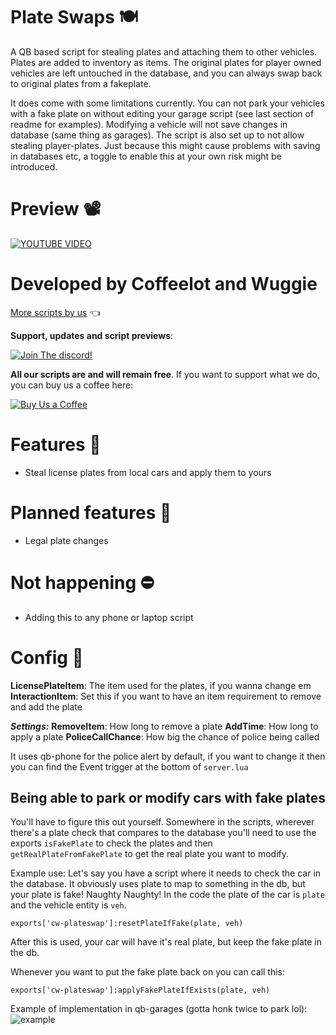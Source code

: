 # Plate Swaps 🍽
A QB based script for stealing plates and attaching them to other vehicles. Plates are added to inventory as items. The original plates for player owned vehicles are left untouched in the database, and you can always swap back to original plates from a fakeplate.

It does come with some limitations currently. You can not park your vehicles with a fake plate on without editing your garage script (see last section of readme for examples). Modifying a vehicle will not save changes in database (same thing as garages). The script is also set up to not allow stealing player-plates. Just because this might cause problems with saving in databases etc, a toggle to enable this at your own risk might be introduced.

# Preview 📽
[![YOUTUBE VIDEO](http://img.youtube.com/vi/m9LxymEF9wI/0.jpg)](https://youtu.be/m9LxymEF9wI)


# Developed by Coffeelot and Wuggie
[More scripts by us](https://github.com/stars/Coffeelot/lists/cw-scripts)  👈

**Support, updates and script previews**:

[![Join The discord!](https://cdn.discordapp.com/attachments/977876510620909579/1013102122985857064/discordJoin.png)](https://discord.gg/FJY4mtjaKr )

**All our scripts are and will remain free**. If you want to support what we do, you can buy us a coffee here:

[![Buy Us a Coffee](https://www.buymeacoffee.com/assets/img/guidelines/download-assets-sm-2.svg)](https://www.buymeacoffee.com/cwscriptbois )

# Features 🌟
- Steal license plates from local cars and apply them to yours
# Planned features 🤔
- Legal plate changes

# Not happening ⛔
- Adding this to any phone or laptop script

# Config 🔧
**LicensePlateItem**: The item used for the plates, if you wanna change em
**InteractionItem**: Set this if you want to have an item requirement to remove and add the plate

***Settings:***
**RemoveItem**: How long to remove a plate
**AddTime**: How long to apply a plate
**PoliceCallChance**: How big the chance of police being called

It uses qb-phone for the police alert by default, if you want to change it then you can find the Event trigger at the bottom of `server.lua`

## Being able to park or modify cars with fake plates
You'll have to figure this out yourself. Somewhere in the scripts, wherever there's a plate check that compares to the database you'll need to use the exports `isFakePlate` to check the plates and then `getRealPlateFromFakePlate` to get the real plate you want to modify. 

Example use: Let's say you have a script where it needs to check the car in the database. It obviously uses plate to map to something in the db, but your plate is fake! Naughty Naughty!
In the code the plate of the car is `plate` and the vehicle entity is `veh`.
```
exports['cw-plateswap']:resetPlateIfFake(plate, veh)
```
After this is used, your car will have it's real plate, but keep the fake plate in the db.

Whenever you want to put the fake plate back on you can call this:
```
exports['cw-plateswap']:applyFakePlateIfExists(plate, veh)
```

Example of implementation in qb-garages (gotta honk twice to park lol):
![example](https://media.discordapp.net/attachments/1038602226282807446/1053002560597934210/image.png)
